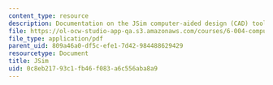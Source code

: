 ```yaml
---
content_type: resource
description: Documentation on the JSim computer-aided design (CAD) tool.
file: https://ol-ocw-studio-app-qa.s3.amazonaws.com/courses/6-004-computation-structures-spring-2009/0c8eb21793c1fb46f083a6c556aba8a9_MIT6_004s09_lab_tool_jsim.pdf
file_type: application/pdf
parent_uid: 809a46a0-df5c-efe1-7d42-984488629429
resourcetype: Document
title: JSim
uid: 0c8eb217-93c1-fb46-f083-a6c556aba8a9
---
```

